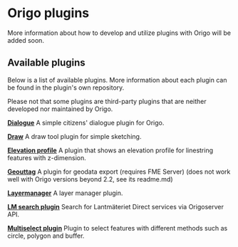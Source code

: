 
# Origo plugins
More information about how to develop and utilize plugins with Origo will be added soon.

## Available plugins
Below is a list of available plugins. More information about each plugin can be found in the plugin's own repository.

Please not that some plugins are third-party plugins that are neither developed nor maintained by Origo.

**[Dialogue](https://github.com/origo-map/dialogue-plugin)**
A simple citizens' dialogue plugin for Origo.

**[Draw](https://github.com/origo-map/draw-plugin)**
A draw tool plugin for simple sketching.

**[Elevation profile](https://github.com/origo-map/elevation-profile-plugin)**
A plugin that shows an elevation profile for linestring features with z-dimension.

**[Geouttag](https://github.com/Eskilstuna-kommun/Geouttag)**
A plugin for geodata export (requires FME Server) (does not work well with Origo versions beyond 2.2, see its readme.md)

**[Layermanager](https://github.com/origo-map/layermanager)**
A layer manager plugin.

**[LM search plugin](https://github.com/origo-map/lmsearch-plugin)**
Search for Lantmäteriet Direct services via Origoserver API.

**[Multiselect plugin](https://github.com/origo-map/multiselect-plugin)**
Plugin to select features with different methods such as circle, polygon and buffer.
